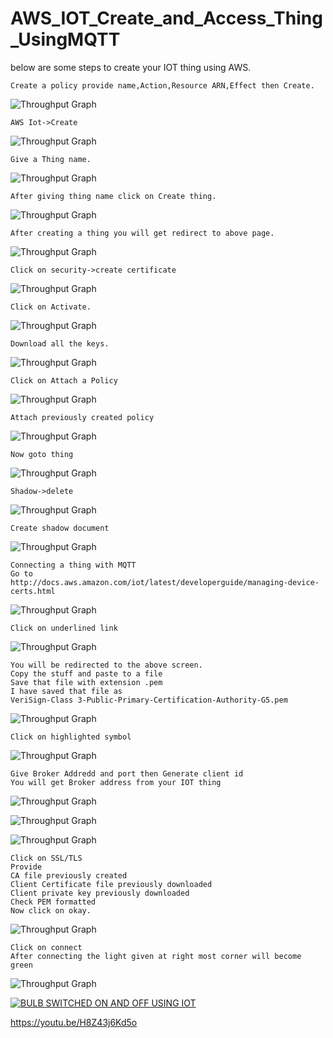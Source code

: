 # AWS_IOT_Create_and_Access_Thing_UsingMQTT

below are some steps to create your IOT thing using AWS.


```
Create a policy provide name,Action,Resource ARN,Effect then Create.
```
![Throughput Graph](https://github.com/PiyushMittl/AWS_IOT_Create_and_Access_Thing_UsingMQTT/blob/master/im1_create_policy.png)


```
AWS Iot->Create
```
![Throughput Graph](https://github.com/PiyushMittl/AWS_IOT_Create_and_Access_Thing_UsingMQTT/blob/master/im2_create.png)


```
Give a Thing name.
```
![Throughput Graph](https://github.com/PiyushMittl/AWS_IOT_Create_and_Access_Thing_UsingMQTT/blob/master/im2_give_thing_name.png)


```
After giving thing name click on Create thing.
```
![Throughput Graph](https://github.com/PiyushMittl/AWS_IOT_Create_and_Access_Thing_UsingMQTT/blob/master/im4_create_thing.png)


```
After creating a thing you will get redirect to above page.
```
![Throughput Graph](https://github.com/PiyushMittl/AWS_IOT_Create_and_Access_Thing_UsingMQTT/blob/master/im5_page_redirect.png)


```
Click on security->create certificate
```
![Throughput Graph](https://github.com/PiyushMittl/AWS_IOT_Create_and_Access_Thing_UsingMQTT/blob/master/im6_create_certificate.png)


```
Click on Activate.
```
![Throughput Graph](https://github.com/PiyushMittl/AWS_IOT_Create_and_Access_Thing_UsingMQTT/blob/master/im7_activate.png)


```
Download all the keys.
```
![Throughput Graph](https://github.com/PiyushMittl/AWS_IOT_Create_and_Access_Thing_UsingMQTT/blob/master/im8_download_keys.png)


```
Click on Attach a Policy
```
![Throughput Graph](https://github.com/PiyushMittl/AWS_IOT_Create_and_Access_Thing_UsingMQTT/blob/master/im9_attach_policy.png)

```
Attach previously created policy
```
![Throughput Graph](https://github.com/PiyushMittl/AWS_IOT_Create_and_Access_Thing_UsingMQTT/blob/master/im10_attach_previously_created_ploicy.png)


```
Now goto thing
```
![Throughput Graph](https://github.com/PiyushMittl/AWS_IOT_Create_and_Access_Thing_UsingMQTT/blob/master/im11_goto_thing.png)


```
Shadow->delete
```
![Throughput Graph](https://github.com/PiyushMittl/AWS_IOT_Create_and_Access_Thing_UsingMQTT/blob/master/im12_delete_shadow.png)


```
Create shadow document
```
![Throughput Graph](https://github.com/PiyushMittl/AWS_IOT_Create_and_Access_Thing_UsingMQTT/blob/master/im12_create_shadow_document.png)

```
Connecting a thing with MQTT
Go to
http://docs.aws.amazon.com/iot/latest/developerguide/managing-device-certs.html
```
![Throughput Graph](https://github.com/PiyushMittl/AWS_IOT_Create_and_Access_Thing_UsingMQTT/blob/master/im13.png)


```
Click on underlined link
```
![Throughput Graph](https://github.com/PiyushMittl/AWS_IOT_Create_and_Access_Thing_UsingMQTT/blob/master/im14.png)

```
You will be redirected to the above screen.
Copy the stuff and paste to a file 
Save that file with extension .pem
I have saved that file as 
VeriSign-Class 3-Public-Primary-Certification-Authority-G5.pem
```
![Throughput Graph](https://github.com/PiyushMittl/AWS_IOT_Create_and_Access_Thing_UsingMQTT/blob/master/im15.png)



```
Click on highlighted symbol
```
![Throughput Graph](https://github.com/PiyushMittl/AWS_IOT_Create_and_Access_Thing_UsingMQTT/blob/master/im16.png)

```
Give Broker Addredd and port then Generate client id
You will get Broker address from your IOT thing 
```
![Throughput Graph](https://github.com/PiyushMittl/AWS_IOT_Create_and_Access_Thing_UsingMQTT/blob/master/im17.png)


![Throughput Graph](https://github.com/PiyushMittl/AWS_IOT_Create_and_Access_Thing_UsingMQTT/blob/master/im18.png)

![Throughput Graph](https://github.com/PiyushMittl/AWS_IOT_Create_and_Access_Thing_UsingMQTT/blob/master/im19.png)

```
Click on SSL/TLS
Provide 
CA file previously created 
Client Certificate file previously downloaded
Client private key previously downloaded
Check PEM formatted
Now click on okay.
```
![Throughput Graph](https://github.com/PiyushMittl/AWS_IOT_Create_and_Access_Thing_UsingMQTT/blob/master/im20.png)

```
Click on connect 
After connecting the light given at right most corner will become green
```
![Throughput Graph](https://github.com/PiyushMittl/AWS_IOT_Create_and_Access_Thing_UsingMQTT/blob/master/im21.png)


[![BULB SWITCHED ON AND OFF USING IOT](https://img.youtube.com/vi/StTqXEQ2l-Y/0.jpg)](https://youtu.be/H8Z43j6Kd5o "BULB SWITCHED ON AND OFF USING IOT")

https://youtu.be/H8Z43j6Kd5o
